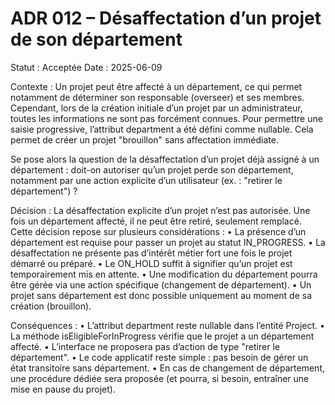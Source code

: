 # ADR 012 – Désaffectation d’un projet de son département

Statut : Acceptée
Date : 2025-06-09

Contexte :
Un projet peut être affecté à un département, ce qui permet notamment de déterminer son responsable (overseer) et ses membres. Cependant, lors de la création initiale d’un projet par un administrateur, toutes les informations ne sont pas forcément connues. Pour permettre une saisie progressive, l’attribut department a été défini comme nullable. Cela permet de créer un projet "brouillon" sans affectation immédiate.

Se pose alors la question de la désaffectation d’un projet déjà assigné à un département : doit-on autoriser qu’un projet perde son département, notamment par une action explicite d’un utilisateur (ex. : "retirer le département") ?

Décision :
La désaffectation explicite d’un projet n’est pas autorisée. Une fois un département affecté, il ne peut être retiré, seulement remplacé. Cette décision repose sur plusieurs considérations :
• La présence d’un département est requise pour passer un projet au statut IN_PROGRESS.
• La désaffectation ne présente pas d’intérêt métier fort une fois le projet démarré ou préparé.
• Le ON_HOLD suffit à signifier qu’un projet est temporairement mis en attente.
• Une modification du département pourra être gérée via une action spécifique (changement de département).
• Un projet sans département est donc possible uniquement au moment de sa création (brouillon).

Conséquences :
• L’attribut department reste nullable dans l’entité Project.
• La méthode isEligibleForInProgress vérifie que le projet a un département affecté.
• L’interface ne proposera pas d’action de type "retirer le département".
• Le code applicatif reste simple : pas besoin de gérer un état transitoire sans département.
• En cas de changement de département, une procédure dédiée sera proposée (et pourra, si besoin, entraîner une mise en pause du projet).
